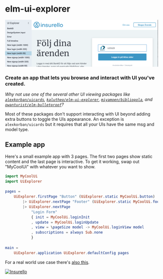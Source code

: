 # elm-ui-explorer

![example-image](https://raw.githubusercontent.com/insurello/elm-ui-explorer/master/example-image.png)

### Create an app that lets you browse and interact with UI you've created.

_Why not use one of the several other UI viewing packages like [`alexkorban/uicards`](https://package.elm-lang.org/packages/alexkorban/uicards/latest/), [`kalutheo/elm-ui-explorer`](https://package.elm-lang.org/packages/kalutheo/elm-ui-explorer/latest/), [`miyamoen/bibliopola`](https://package.elm-lang.org/packages/miyamoen/bibliopola/latest/), and [`owanturist/elm-bulletproof`](https://package.elm-lang.org/packages/owanturist/elm-bulletproof/latest/)?_

Most of these packages don't support interacting with UI beyond adding extra buttons to toggle the UIs appearance.
An exception is `alexkorban/uicards` but it requires that all your UIs have the same msg and model type.

## Example app

Here's a small example app with 3 pages. The first two pages show static content and the last page is interactive.
To get it working, swap out "MyCoolUi" with whatever you want to show.
```elm
import MyCoolUi
import UiExplorer

pages =
    UiExplorer.firstPage "Button" (UiExplorer.static MyCoolUi.button)
        |> UiExplorer.nextPage "Footer" (UiExplorer.static MyCoolUi.footer)
        |> UiExplorer.nextPage
            "Login Form"
            { init = MyCoolUi.loginInit
            , update = MyCoolUi.loginUpdate
            , view = \pageSize model -> MyCoolUi.loginView model
            , subscriptions = always Sub.none
            }

main =
    UiExplorer.application UiExplorer.defaultConfig pages
```

For a real world use case there's [also this]().

[![Insurello](https://gitcdn.xyz/repo/insurello/elm-swedish-bank-account-number/master/insurello.svg)](https://jobb.insurello.se/departments/product-tech)